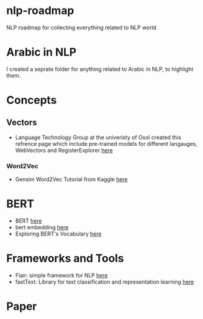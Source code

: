 # nlp-roadmap
NLP roadmap for collecting everything related to NLP world

# Arabic in NLP
I created a seprate folder for anything related to Arabic in NLP, to highlight them.

# Concepts
## Vectors
* Language Technology Group at the univeristy of Osol created this refrence page which include pre-trained models for different langauges, WebVectors and RegisterExplorer [here](http://vectors.nlpl.eu/)

### Word2Vec
* Gensim Word2Vec Tutorial from Kaggle [here](https://www.kaggle.com/pierremegret/gensim-word2vec-tutorial)

# BERT
* BERT [here](https://github.com/google-research/bert)
* bert embedding [here](https://github.com/imgarylai/bert-embedding)
* Exploring BERT's Vocabulary [here](http://juditacs.github.io/2019/02/19/bert-tokenization-stats.html)

# Frameworks and Tools
* Flair: simple framework for NLP [here](https://github.com/zalandoresearch/flair)
* fastText: Library for text classification and representation learning [here](https://fasttext.cc/)

# Paper

